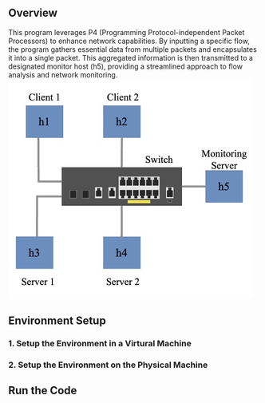 ## Overview
This program leverages P4 (Programming Protocol-independent Packet Processors) to enhance network capabilities. By inputting a specific flow, the program gathers essential data from multiple packets and encapsulates it into a single packet. This aggregated information is then transmitted to a designated monitor host (h5), providing a streamlined approach to flow analysis and network monitoring.
![p4_diagram](./P4.jpg)

## Environment Setup
### 1. Setup the Environment in a Virtural Machine
### 2. Setup the Environment on the Physical Machine
## Run the Code

